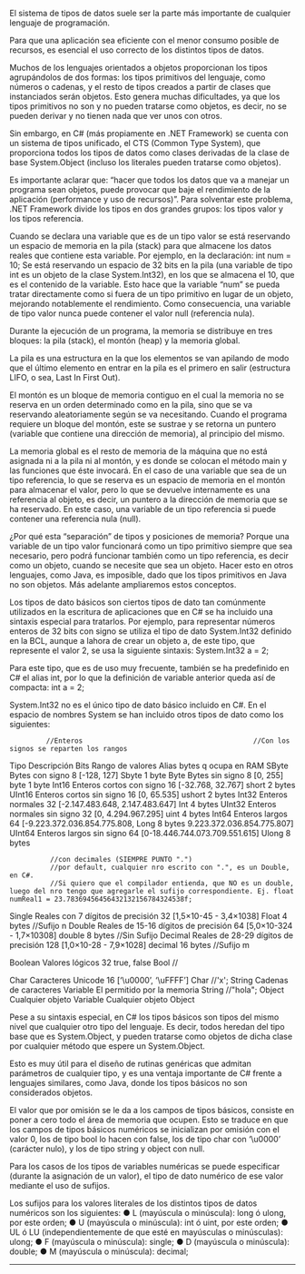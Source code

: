 El sistema de tipos de datos suele ser la parte más importante de cualquier lenguaje de programación.
 
Para que una aplicación sea eficiente con el menor consumo posible de recursos, es esencial el uso correcto de los distintos tipos de datos. 

Muchos de los lenguajes orientados a objetos proporcionan los tipos agrupándolos de dos formas: los tipos primitivos del lenguaje, como números o cadenas, y el resto de tipos creados a partir de clases que instanciados serán objetos. 
Esto genera muchas dificultades, ya que los tipos primitivos no son y no pueden tratarse como objetos, es decir, no se pueden derivar y no tienen nada que ver unos con otros. 

Sin embargo, en C# (más propiamente en .NET Framework) se cuenta con un sistema de tipos unificado, el CTS (Common Type System), que proporciona todos los tipos de datos como clases derivadas de la clase de base System.Object (incluso los literales pueden tratarse como objetos).

Es importante aclarar que: “hacer que todos los datos que va a manejar un programa sean objetos, puede provocar que baje el rendimiento de la aplicación (performance y uso de recursos)”. Para solventar este problema, .NET Framework divide los tipos en dos grandes grupos: los tipos valor y los tipos referencia.

Cuando se declara una variable que es de un tipo valor se está reservando un espacio de memoria en la pila (stack) para que almacene los datos reales que contiene esta variable. Por ejemplo, en la declaración: int num = 10;
Se está reservando un espacio de 32 bits en la pila (una variable de tipo int es un objeto de la clase System.Int32), en los que se almacena el 10, que es el contenido de la variable.
Esto hace que la variable “num” se pueda tratar directamente como si fuera de un tipo primitivo en lugar de un objeto, mejorando notablemente el rendimiento. Como consecuencia, una variable de tipo valor nunca puede contener el valor null (referencia nula).

Durante la ejecución de un programa, la memoria se distribuye en tres bloques: la pila (stack), el montón (heap) y la memoria global.

La pila es una estructura en la que los elementos se van apilando de modo que el último elemento en entrar en la pila es el primero en salir (estructura LIFO, o sea, Last In First Out).

El montón es un bloque de memoria contiguo en el cual la memoria no se reserva en un orden determinado como en la pila, sino que se va reservando aleatoriamente según se va necesitando. Cuando el programa requiere un bloque del montón, este se sustrae y se retorna un puntero (variable que contiene una dirección de memoria), al principio del mismo.

La memoria global es el resto de memoria de la máquina que no está asignada ni a la pila ni al montón, y es donde se colocan el método main y las funciones que éste invocará. En el caso de una variable que sea de un tipo referencia, lo que se reserva es un espacio de memoria en el montón para almacenar el valor, pero lo que se devuelve internamente es una referencia al objeto, es decir, un puntero a la dirección de memoria que se ha reservado. En este caso, una variable de un tipo referencia si
puede contener una referencia nula (null).

¿Por qué esta “separación” de tipos y posiciones de memoria?
Porque una variable de un tipo valor funcionará como un tipo primitivo siempre que sea necesario, pero podrá funcionar también
como un tipo referencia, es decir como un objeto, cuando se necesite que sea un objeto. Hacer esto en otros lenguajes, como Java, es imposible, dado que los tipos primitivos en Java no son objetos. Más adelante ampliaremos estos conceptos.

Los tipos de dato básicos son ciertos tipos de dato tan comúnmente utilizados en la escritura de aplicaciones que en C# se ha incluido una sintaxis especial para tratarlos. Por ejemplo, para representar números enteros de 32 bits con signo se utiliza el tipo de dato System.Int32 definido en la BCL, aunque a lahora de crear un objeto a, de este tipo, que represente el valor 2, se usa la siguiente sintaxis: System.Int32 a = 2;

Para este tipo, que es de uso muy frecuente, también se ha predefinido en C# el alias int, por lo que la definición de variable anterior queda así de compacta: int a = 2;

System.Int32 no es el único tipo de dato básico incluido en C#. En el espacio de nombres System se han incluido otros tipos de dato como los siguientes:

             //Enteros                                          //Con los signos se reparten los rangos
Tipo         Descripción                            Bits        Rango de valores                 Alias     bytes q ocupa en RAM
SByte        Bytes con signo                        8           [-128, 127]                      Sbyte     1 byte
Byte         Bytes sin signo                        8           [0, 255]                         byte      1 byte
Int16        Enteros cortos con signo               16          [-32.768, 32.767]                short     2 bytes
UInt16       Enteros cortos sin signo               16          [0, 65.535]                      ushort    2 bytes
Int32        Enteros normales                       32          [-2.147.483.648, 2.147.483.647]  Int       4 bytes
UInt32       Enteros normales sin signo             32          [0, 4.294.967.295]               uint      4 bytes
Int64        Enteros largos                         64          [-9.223.372.036.854.775.808,     Long      8 bytes
                                                                9.223.372.036.854.775.807]       
UInt64       Enteros largos sin signo               64          [0-18.446.744.073.709.551.615]   Ulong     8 bytes

              //con decimales (SIEMPRE PUNTO ".")
              //por default, cualquier nro escrito con ".", es un Double, en C#.
              //Si quiero que el compilador entienda, que NO es un double, luego del nro tengo que agregarle el sufijo correspondiente. Ej. float numReal1 = 23.78369456456432132156784324538f;
Single       Reales con 7 dígitos de precisión      32          [1,5×10-45 - 3,4×1038]           Float     4 bytes //Sufijo n
Double       Reales de 15-16 dígitos de precisión   64          [5,0×10-324 - 1,7×10308]         double    8 bytes //Sin Sufijo
Decimal      Reales de 28-29 dígitos de precisión   128         [1,0×10-28 - 7,9×1028]           decimal  16 bytes //Sufijo m

Boolean      Valores lógicos                        32          true, false                      Bool      //

Char         Caracteres Unicode                     16          [‘\u0000’, ‘\uFFFF’]             Char      //'x';
String       Cadenas de caracteres                  Variable    El permitido por la memoria      String    //"hola";
Object       Cualquier objeto                       Variable    Cualquier objeto                 Object


Pese a su sintaxis especial, en C# los tipos básicos son tipos del mismo nivel que cualquier otro tipo del lenguaje. Es decir, todos heredan del tipo base que es System.Object, y pueden tratarse como objetos de dicha clase por cualquier método que espere un System.Object.

Esto es muy útil para el diseño de rutinas genéricas que admitan parámetros de cualquier tipo, y es una ventaja importante de C# frente a lenguajes similares, como Java, donde los tipos básicos no son considerados objetos.

El valor que por omisión se le da a los campos de tipos básicos, consiste en poner a cero todo el área de memoria que ocupen. Esto se traduce en que los campos de tipos básicos numéricos se inicializan por omisión con el valor 0, los de tipo bool lo hacen con false, los de tipo char con ‘\u0000’ (carácter nulo), y los de tipo string y object con null.

Para los casos de los tipos de variables numéricas se puede especificar (durante la asignación de un valor), el tipo de dato numérico de ese valor mediante el uso de sufijos.

Los sufijos para los valores literales de los distintos tipos de datos numéricos son los siguientes:
● L (mayúscula o minúscula): long ó ulong, por este orden;
● U (mayúscula o minúscula): int ó uint, por este orden;
● UL ó LU (independientemente de que esté en mayúsculas o minúsculas): ulong;
● F (mayúscula o minúscula): single;
● D (mayúscula o minúscula): double;
● M (mayúscula o minúscula): decimal;

**************


